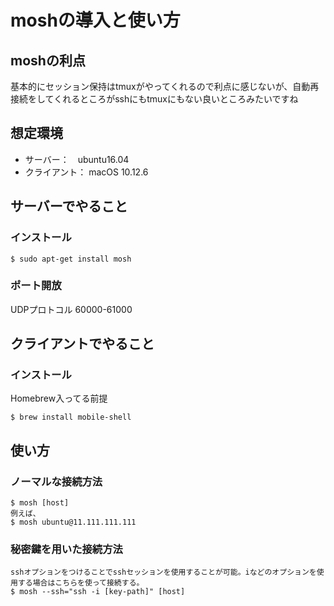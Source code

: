 # moshの導入と使い方  
## moshの利点  
基本的にセッション保持はtmuxがやってくれるので利点に感じないが、自動再接続をしてくれるところがsshにもtmuxにもない良いところみたいですね  

## 想定環境  
- サーバー：　ubuntu16.04  
- クライアント： macOS 10.12.6

## サーバーでやること  
### インストール  
```
$ sudo apt-get install mosh 
```
### ポート開放  
UDPプロトコル 60000-61000  

## クライアントでやること  
### インストール  
Homebrew入ってる前提  
```
$ brew install mobile-shell
```

## 使い方  
### ノーマルな接続方法   
```
$ mosh [host]
例えば、
$ mosh ubuntu@11.111.111.111  
```

### 秘密鍵を用いた接続方法  
```
sshオプションをつけることでsshセッションを使用することが可能。iなどのオプションを使用する場合はこちらを使って接続する。  
$ mosh --ssh="ssh -i [key-path]" [host]
```

